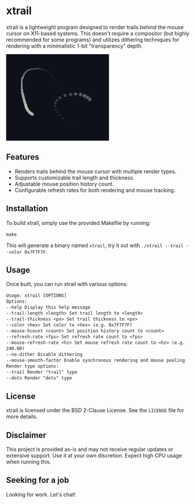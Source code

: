 # xtrail

xtrail is a lightweight program designed to render trails behind the mouse cursor on X11-based systems. This doesn't require a compositor (but highly recommended for some programs) and utilizes dithering techniques for rendering with a minimalistic 1-bit "transparency" depth.

![Preview of both trails](example.gif)

## Features

- Renders trails behind the mouse cursor with multiple render types.
- Supports customizable trail length and thickness.
- Adjustable mouse position history count.
- Configurable refresh rates for both rendering and mouse tracking.

## Installation

To build xtrail, simply use the provided Makefile by running:
```
make
```

This will generate a binary named `xtrail`, try it out with `./xtrail --trail --color 0x7F7F7F`.

## Usage

Once built, you can run xtrail with various options:

```
Usage: xtrail [OPTIONS]
Options:
--help Display this help message
--trail-length <length> Set trail length to <length>
--trail-thickness <px> Set trail thickness to <px>
--color <hex> Set color to <hex> (e.g. 0x7F7F7F)
--mouse-hcount <count> Set position history count to <count>
--refresh-rate <fps> Set refresh rate count to <fps>
--mouse-refresh-rate <hz> Set mouse refresh rate count to <hz> (e.g. 240.00)
--no-dither Disable dithering
--mouse-smooth-factor Enable synchronous rendering and mouse pooling
Render type options:
--trail Render "trail" type
--dots Render "dots" type
```

## License

xtrail is licensed under the BSD 2-Clause License. See the `LICENSE` file for more details.

## Disclaimer

This project is provided as-is and may not receive regular updates or extensive support. Use it at your own discretion. Expect high CPU usage when running this.

## Seeking for a job

Looking for work. Let's chat!